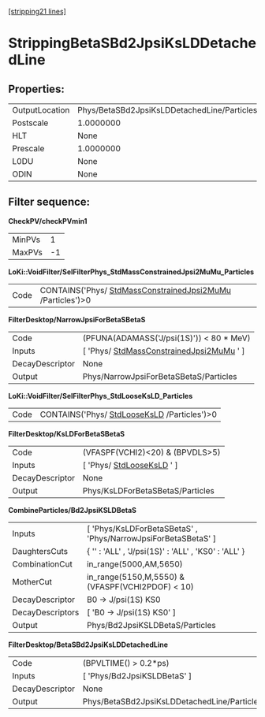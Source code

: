 [[stripping21 lines]](./stripping21-index)

# StrippingBetaSBd2JpsiKsLDDetachedLine

## Properties:

|                |                                             |
|----------------|---------------------------------------------|
| OutputLocation | Phys/BetaSBd2JpsiKsLDDetachedLine/Particles |
| Postscale      | 1.0000000                                   |
| HLT            | None                                        |
| Prescale       | 1.0000000                                   |
| L0DU           | None                                        |
| ODIN           | None                                        |

## Filter sequence:

**CheckPV/checkPVmin1**

|        |     |
|--------|-----|
| MinPVs | 1   |
| MaxPVs | -1  |

**LoKi::VoidFilter/SelFilterPhys_StdMassConstrainedJpsi2MuMu_Particles**

|      |                                                                                                          |
|------|----------------------------------------------------------------------------------------------------------|
| Code | CONTAINS('Phys/ [StdMassConstrainedJpsi2MuMu](./stripping21-stdmassconstrainedjpsi2mumu) /Particles')\>0 |

**FilterDesktop/NarrowJpsiForBetaSBetaS**

|                 |                                                                                         |
|-----------------|-----------------------------------------------------------------------------------------|
| Code            | (PFUNA(ADAMASS('J/psi(1S)')) \< 80 \* MeV)                                              |
| Inputs          | [ 'Phys/ [StdMassConstrainedJpsi2MuMu](./stripping21-stdmassconstrainedjpsi2mumu) ' ] |
| DecayDescriptor | None                                                                                    |
| Output          | Phys/NarrowJpsiForBetaSBetaS/Particles                                                  |

**LoKi::VoidFilter/SelFilterPhys_StdLooseKsLD_Particles**

|      |                                                                            |
|------|----------------------------------------------------------------------------|
| Code | CONTAINS('Phys/ [StdLooseKsLD](./stripping21-stdlooseksld) /Particles')\>0 |

**FilterDesktop/KsLDForBetaSBetaS**

|                 |                                                           |
|-----------------|-----------------------------------------------------------|
| Code            | (VFASPF(VCHI2)\<20) & (BPVDLS\>5)                         |
| Inputs          | [ 'Phys/ [StdLooseKsLD](./stripping21-stdlooseksld) ' ] |
| DecayDescriptor | None                                                      |
| Output          | Phys/KsLDForBetaSBetaS/Particles                          |

**CombineParticles/Bd2JpsiKSLDBetaS**

|                  |                                                                 |
|------------------|-----------------------------------------------------------------|
| Inputs           | [ 'Phys/KsLDForBetaSBetaS' , 'Phys/NarrowJpsiForBetaSBetaS' ] |
| DaughtersCuts    | { '' : 'ALL' , 'J/psi(1S)' : 'ALL' , 'KS0' : 'ALL' }            |
| CombinationCut   | in_range(5000,AM,5650)                                          |
| MotherCut        | in_range(5150,M,5550) & (VFASPF(VCHI2PDOF) \< 10)               |
| DecayDescriptor  | B0 -\> J/psi(1S) KS0                                            |
| DecayDescriptors | [ 'B0 -\> J/psi(1S) KS0' ]                                    |
| Output           | Phys/Bd2JpsiKSLDBetaS/Particles                                 |

**FilterDesktop/BetaSBd2JpsiKsLDDetachedLine**

|                 |                                             |
|-----------------|---------------------------------------------|
| Code            | (BPVLTIME() \> 0.2\*ps)                     |
| Inputs          | [ 'Phys/Bd2JpsiKSLDBetaS' ]               |
| DecayDescriptor | None                                        |
| Output          | Phys/BetaSBd2JpsiKsLDDetachedLine/Particles |
